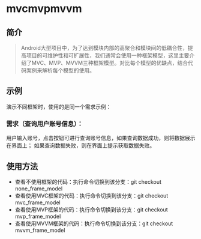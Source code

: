 # mvcmvpmvvm
## 简介
> Android大型项目中，为了达到模块内部的高聚合和模块间的低耦合性，提高项目的可维护性和可扩展性，我们通常会使用一种框架模型，这里主要介绍了MVC、MVP、MVVM三种框架模型。对比每个模型的优缺点，结合代码案例来解析每个模型的使用。

## 示例
演示不同框架时，使用的是同一个需求示例：
### 需求（查询用户账号信息）：
用户输入账号，点击按钮可进行查询账号信息，如果查询数据成功，则将数据展示在界面上；
如果查询数据失败，则在界面上提示获取数据失败。

## 使用方法
- 查看不使用框架的代码：执行命令切换到该分支：git checkout none_frame_model
- 查看使用MVC框架的代码：执行命令切换到该分支：git checkout mvc_frame_model
- 查看使用MVP框架的代码：执行命令切换到该分支：git checkout mvp_frame_model
- 查看使用MVVM框架的代码：执行命令切换到该分支：git checkout mvvm_frame_model
